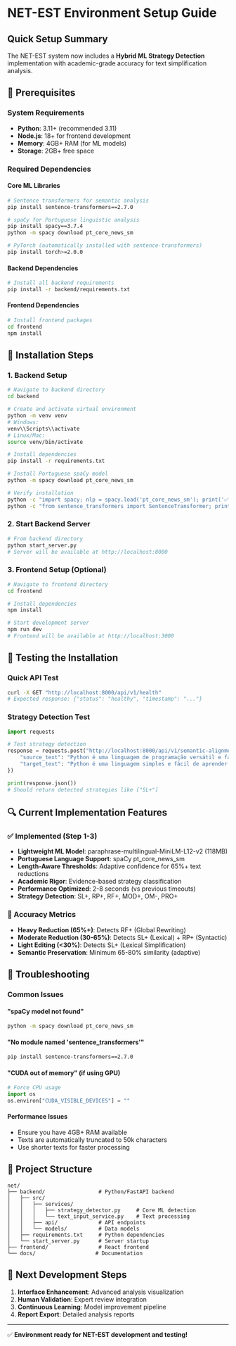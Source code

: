 # NET-EST Environment Setup Guide

## Quick Setup Summary

The NET-EST system now includes a **Hybrid ML Strategy Detection** implementation with academic-grade accuracy for text simplification analysis.

## 🔧 Prerequisites

### System Requirements
- **Python**: 3.11+ (recommended 3.11)
- **Node.js**: 18+ for frontend development
- **Memory**: 4GB+ RAM (for ML models)
- **Storage**: 2GB+ free space

### Required Dependencies

#### Core ML Libraries
```bash
# Sentence transformers for semantic analysis
pip install sentence-transformers==2.7.0

# spaCy for Portuguese linguistic analysis
pip install spacy==3.7.4
python -m spacy download pt_core_news_sm

# PyTorch (automatically installed with sentence-transformers)
pip install torch>=2.0.0
```

#### Backend Dependencies
```bash
# Install all backend requirements
pip install -r backend/requirements.txt
```

#### Frontend Dependencies
```bash
# Install frontend packages
cd frontend
npm install
```

## 🚀 Installation Steps

### 1. Backend Setup
```bash
# Navigate to backend directory
cd backend

# Create and activate virtual environment
python -m venv venv
# Windows:
venv\\Scripts\\activate
# Linux/Mac:
source venv/bin/activate

# Install dependencies
pip install -r requirements.txt

# Install Portuguese spaCy model
python -m spacy download pt_core_news_sm

# Verify installation
python -c "import spacy; nlp = spacy.load('pt_core_news_sm'); print('✅ spaCy OK')"
python -c "from sentence_transformers import SentenceTransformer; print('✅ SentenceTransformers OK')"
```

### 2. Start Backend Server
```bash
# From backend directory
python start_server.py
# Server will be available at http://localhost:8000
```

### 3. Frontend Setup (Optional)
```bash
# Navigate to frontend directory
cd frontend

# Install dependencies
npm install

# Start development server
npm run dev
# Frontend will be available at http://localhost:3000
```

## 🧪 Testing the Installation

### Quick API Test
```bash
curl -X GET "http://localhost:8000/api/v1/health"
# Expected response: {"status": "healthy", "timestamp": "..."}
```

### Strategy Detection Test
```python
import requests

# Test strategy detection
response = requests.post("http://localhost:8000/api/v1/semantic-alignment", json={
    "source_text": "Python é uma linguagem de programação versátil e fácil de aprender.",
    "target_text": "Python é uma linguagem simples e fácil de aprender."
})

print(response.json())
# Should return detected strategies like ["SL+"]
```

## 🔍 Current Implementation Features

### ✅ Implemented (Step 1-3)
- **Lightweight ML Model**: paraphrase-multilingual-MiniLM-L12-v2 (118MB)
- **Portuguese Language Support**: spaCy pt_core_news_sm
- **Length-Aware Thresholds**: Adaptive confidence for 65%+ text reductions
- **Academic Rigor**: Evidence-based strategy classification
- **Performance Optimized**: 2-8 seconds (vs previous timeouts)
- **Strategy Detection**: SL+, RP+, RF+, MOD+, OM-, PRO+

### 🎯 Accuracy Metrics
- **Heavy Reduction (65%+)**: Detects RF+ (Global Rewriting)
- **Moderate Reduction (30-65%)**: Detects SL+ (Lexical) + RP+ (Syntactic)
- **Light Editing (<30%)**: Detects SL+ (Lexical Simplification)
- **Semantic Preservation**: Minimum 65-80% similarity (adaptive)

## 🐛 Troubleshooting

### Common Issues

#### "spaCy model not found"
```bash
python -m spacy download pt_core_news_sm
```

#### "No module named 'sentence_transformers'"
```bash
pip install sentence-transformers==2.7.0
```

#### "CUDA out of memory" (if using GPU)
```python
# Force CPU usage
import os
os.environ["CUDA_VISIBLE_DEVICES"] = ""
```

#### Performance Issues
- Ensure you have 4GB+ RAM available
- Texts are automatically truncated to 50k characters
- Use shorter texts for faster processing

## 📁 Project Structure

```
net/
├── backend/                 # Python/FastAPI backend
│   ├── src/
│   │   ├── services/
│   │   │   ├── strategy_detector.py     # Core ML detection
│   │   │   └── text_input_service.py    # Text processing
│   │   ├── api/             # API endpoints
│   │   └── models/          # Data models
│   ├── requirements.txt     # Python dependencies
│   └── start_server.py      # Server startup
├── frontend/                # React frontend
└── docs/                   # Documentation
```

## 🔄 Next Development Steps

1. **Interface Enhancement**: Advanced analysis visualization
2. **Human Validation**: Expert review integration
3. **Continuous Learning**: Model improvement pipeline
4. **Report Export**: Detailed analysis reports

---

✅ **Environment ready for NET-EST development and testing!**
